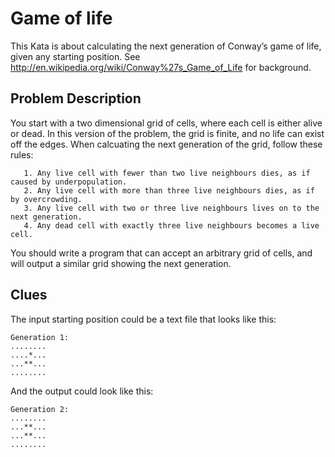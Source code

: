 <h1>Game of life</h1>
 
 <p>This Kata is about calculating the next generation of Conway’s game of
life, given any starting position. See
<a href="http://en.wikipedia.org/wiki/Conway%27s_Game_of_Life">http://en.wikipedia.org/wiki/Conway%27s_Game_of_Life</a> for background.</p>

<h2>Problem Description</h2>
<p>You start with a two dimensional grid of cells, where each cell is
either alive or dead. In this version of the problem, the grid is
finite, and no life can exist off the edges. When calcuating the next
generation of the grid, follow these rules:</p>
<pre><code>   1. Any live cell with fewer than two live neighbours dies, as if caused by underpopulation.
   2. Any live cell with more than three live neighbours dies, as if by overcrowding.
   3. Any live cell with two or three live neighbours lives on to the next generation.
   4. Any dead cell with exactly three live neighbours becomes a live cell.
</code></pre>
<p>You should write a program that can accept an arbitrary grid of cells,
and will output a similar grid showing the next generation.</p>
<h2 id="clues">Clues</h2>
<p>The input starting position could be a text file that looks like this:</p>
<pre><code>Generation 1:
........
....*...
...**...
........
</code></pre>
<p>And the output could look like this:</p>
<pre><code>Generation 2:
........
...**...
...**...
........
</code></pre>

